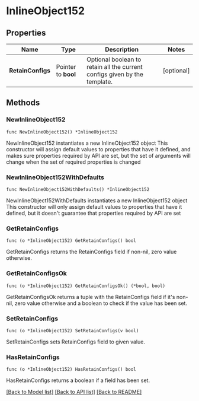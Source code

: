 # InlineObject152

## Properties

Name | Type | Description | Notes
------------ | ------------- | ------------- | -------------
**RetainConfigs** | Pointer to **bool** | Optional boolean to retain all the current configs given by the template. | [optional] 

## Methods

### NewInlineObject152

`func NewInlineObject152() *InlineObject152`

NewInlineObject152 instantiates a new InlineObject152 object
This constructor will assign default values to properties that have it defined,
and makes sure properties required by API are set, but the set of arguments
will change when the set of required properties is changed

### NewInlineObject152WithDefaults

`func NewInlineObject152WithDefaults() *InlineObject152`

NewInlineObject152WithDefaults instantiates a new InlineObject152 object
This constructor will only assign default values to properties that have it defined,
but it doesn't guarantee that properties required by API are set

### GetRetainConfigs

`func (o *InlineObject152) GetRetainConfigs() bool`

GetRetainConfigs returns the RetainConfigs field if non-nil, zero value otherwise.

### GetRetainConfigsOk

`func (o *InlineObject152) GetRetainConfigsOk() (*bool, bool)`

GetRetainConfigsOk returns a tuple with the RetainConfigs field if it's non-nil, zero value otherwise
and a boolean to check if the value has been set.

### SetRetainConfigs

`func (o *InlineObject152) SetRetainConfigs(v bool)`

SetRetainConfigs sets RetainConfigs field to given value.

### HasRetainConfigs

`func (o *InlineObject152) HasRetainConfigs() bool`

HasRetainConfigs returns a boolean if a field has been set.


[[Back to Model list]](../README.md#documentation-for-models) [[Back to API list]](../README.md#documentation-for-api-endpoints) [[Back to README]](../README.md)


